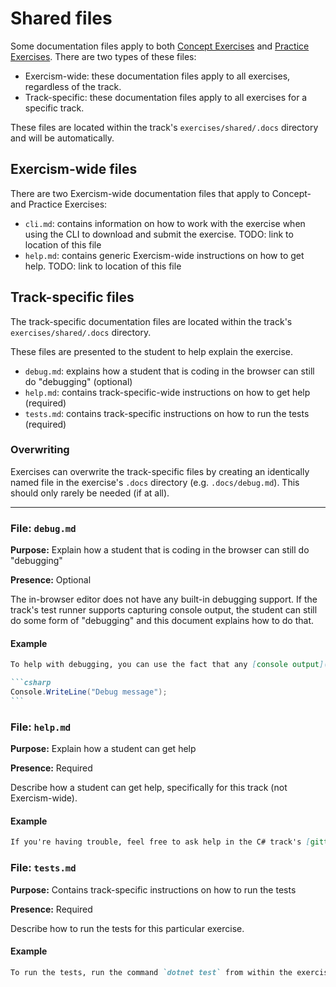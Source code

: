 # Shared files

Some documentation files apply to both [Concept Exercises](./concept-exercises.md) and [Practice Exercises](./practice-exercises.md). There are two types of these files:

- Exercism-wide: these documentation files apply to all exercises, regardless of the track.
- Track-specific: these documentation files apply to all exercises for a specific track.

These files are located within the track's `exercises/shared/.docs` directory and will be automatically.

## Exercism-wide files

There are two Exercism-wide documentation files that apply to Concept- and Practice Exercises:

- `cli.md`: contains information on how to work with the exercise when using the CLI to download and submit the exercise. TODO: link to location of this file
- `help.md`: contains generic Exercism-wide instructions on how to get help. TODO: link to location of this file

## Track-specific files

The track-specific documentation files are located within the track's `exercises/shared/.docs` directory.

These files are presented to the student to help explain the exercise.

- `debug.md`: explains how a student that is coding in the browser can still do "debugging" (optional)
- `help.md`: contains track-specific-wide instructions on how to get help (required)
- `tests.md`: contains track-specific instructions on how to run the tests (required)

### Overwriting

Exercises can overwrite the track-specific files by creating an identically named file in the exercise's `.docs` directory (e.g. `.docs/debug.md`). This should only rarely be needed (if at all).

---

### File: `debug.md`

**Purpose:** Explain how a student that is coding in the browser can still do "debugging"

**Presence:** Optional

The in-browser editor does not have any built-in debugging support. If the track's test runner supports capturing console output, the student can still do some form of "debugging" and this document explains how to do that.

#### Example

````markdown
To help with debugging, you can use the fact that any [console output](https://www.programiz.com/csharp-programming/basic-input-output) will be shown in the test results window. You can write to the console using:

```csharp
Console.WriteLine("Debug message");
```
````

### File: `help.md`

**Purpose:** Explain how a student can get help

**Presence:** Required

Describe how a student can get help, specifically for this track (not Exercism-wide).

#### Example

```markdown
If you're having trouble, feel free to ask help in the C# track's [gitter channel](https://gitter.im/exercism/csharp).
```

### File: `tests.md`

**Purpose:** Contains track-specific instructions on how to run the tests

**Presence:** Required

Describe how to run the tests for this particular exercise.

#### Example

```markdown
To run the tests, run the command `dotnet test` from within the exercise directory.
```
